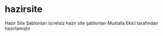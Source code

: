 # hazirsite
Hazır Site Şablonları
ücretsiz hazır site şablonları Mustafa Ekici tarafından hazırlamıştır
